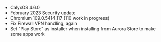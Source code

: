 * CalyxOS 4.6.0
* February 2023 Security update
* Chromium 109.0.5414.117 (110 work in progress)
* Fix Firewall VPN handling, again
* Set "Play Store" as installer when installing from Aurora Store to make some apps work
